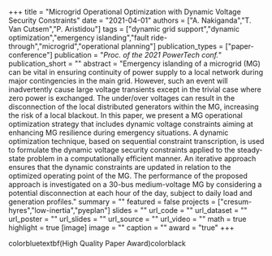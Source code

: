 +++
title = "Microgrid Operational Optimization with Dynamic Voltage Security Constraints"
date = "2021-04-01"
authors = ["A. Nakiganda","T. Van Cutsem","P. Aristidou"]
tags = ["dynamic grid support","dynamic optimization","emergency islanding","fault ride-through","microgrid","operational planning"]
publication_types = ["paper-conference"]
publication = "_Proc. of the 2021 PowerTech conf._"
publication_short = ""
abstract = "Emergency islanding of a microgrid (MG) can be vital in ensuring continuity of power supply to a local network during major contingencies in the main grid. However, such an event will inadvertently cause large voltage transients except in the trivial case where zero power is exchanged. The under/over voltages can result in the disconnection of the local distributed generators within the MG, increasing the risk of a local blackout. In this paper, we present a MG operational optimization strategy that includes dynamic voltage constraints aiming at enhancing MG resilience during emergency situations. A dynamic optimization technique, based on sequential constraint transcription, is used to formulate the dynamic voltage security constraints applied to the steady-state problem in a computationally efficient manner. An iterative approach ensures that the dynamic constraints are updated in relation to the optimized operating point of the MG. The performance of the proposed approach is investigated on a 30-bus medium-voltage MG by considering a potential disconnection at each hour of the day, subject to daily load and generation profiles."
summary = ""
featured = false
projects = ["cresum-hyres","low-inertia","pyeplan"]
slides = ""
url_code = ""
url_dataset = ""
url_poster = ""
url_slides = ""
url_source = ""
url_video = ""
math = true
highlight = true
[image]
image = ""
caption = ""
award = "true"
+++

colorbluetextbf(High Quality Paper Award)colorblack
